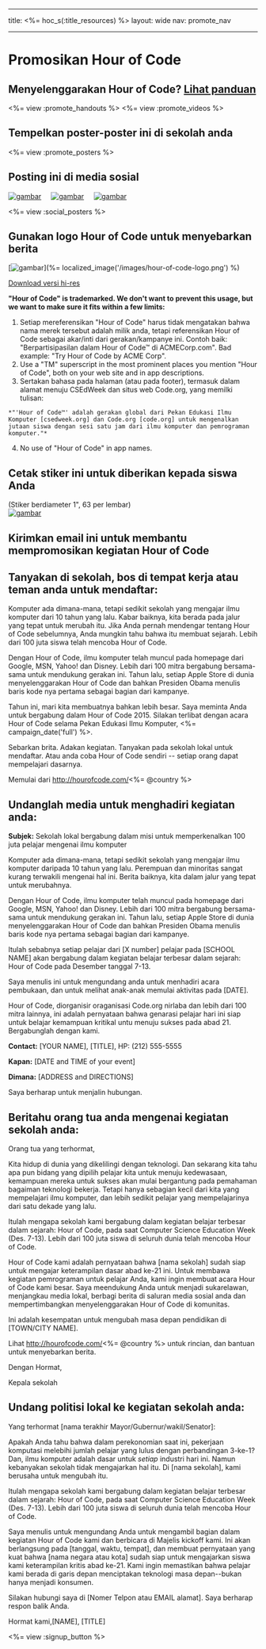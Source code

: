 * * *

title: <%= hoc_s(:title_resources) %> layout: wide nav: promote_nav

* * *

<link rel="stylesheet" type="text/css" href="/css/promote-page.css" />
</link>

# Promosikan Hour of Code

## Menyelenggarakan Hour of Code? [ Lihat panduan](<%= resolve_url('/how-to') %>)

<%= view :promote_handouts %> <%= view :promote_videos %>

<a id="posters"></a>

## Tempelkan poster-poster ini di sekolah anda

<%= view :promote_posters %>

<a id="social"></a>

## Posting ini di media sosial

[![gambar](/images/fit-250/social-1.jpg)](/images/social-1.jpg)&nbsp;&nbsp;&nbsp;&nbsp; [![gambar](/images/fit-250/social-2.jpg)](/images/social-2.jpg)&nbsp;&nbsp;&nbsp;&nbsp; [![gambar](/images/fit-250/social-3.jpg)](/images/social-3.jpg)&nbsp;&nbsp;&nbsp;&nbsp;

<%= view :social_posters %>

<a id="logo"></a>

## Gunakan logo Hour of Code untuk menyebarkan berita

[![gambar](<%= localized_image('/images/fit-200/hour-of-code-logo.png') %>)](%= localized_image('/images/hour-of-code-logo.png') %)

[Download versi hi-res](http://images.code.org/share/hour-of-code-logo.zip)

**"Hour of Code" is trademarked. We don't want to prevent this usage, but we want to make sure it fits within a few limits:**

  1. Setiap mereferensikan "Hour of Code" harus tidak mengatakan bahwa nama merek tersebut adalah milik anda, tetapi referensikan Hour of Code sebagai akar/inti dari gerakan/kampanye ini. Contoh baik: "Berpartisipasilan dalam Hour of Code™ di ACMECorp.com". Bad example: "Try Hour of Code by ACME Corp".
  2. Use a "TM" superscript in the most prominent places you mention "Hour of Code", both on your web site and in app descriptions.
  3. Sertakan bahasa pada halaman (atau pada footer), termasuk dalam alamat menuju CSEdWeek dan situs web Code.org, yang memilki tulisan:
    
    *"'Hour of Code™' adalah gerakan global dari Pekan Edukasi Ilmu Komputer [csedweek.org] dan Code.org [code.org] untuk mengenalkan jutaan siswa dengan sesi satu jam dari ilmu komputer dan pemrograman komputer."*

  4. No use of "Hour of Code" in app names.

<a id="stickers"></a>

## Cetak stiker ini untuk diberikan kepada siswa Anda

(Stiker berdiameter 1", 63 per lembar)  
[![gambar](/images/fit-250/hour-of-code-stickers.png)](/images/hour-of-code-stickers.pdf)

<a id="sample-emails"></a>

## Kirimkan email ini untuk membantu mempromosikan kegiatan Hour of Code

<a id="email"></a>

## Tanyakan di sekolah, bos di tempat kerja atau teman anda untuk mendaftar:

Komputer ada dimana-mana, tetapi sedikit sekolah yang mengajar ilmu komputer dari 10 tahun yang lalu. Kabar baiknya, kita berada pada jalur yang tepat untuk merubah itu. Jika Anda pernah mendengar tentang Hour of Code sebelumnya, Anda mungkin tahu bahwa itu membuat sejarah. Lebih dari 100 juta siswa telah mencoba Hour of Code.

Dengan Hour of Code, ilmu komputer telah muncul pada homepage dari Google, MSN, Yahoo! dan Disney. Lebih dari 100 mitra bergabung bersama-sama untuk mendukung gerakan ini. Tahun lalu, setiap Apple Store di dunia menyelenggarakan Hour of Code dan bahkan Presiden Obama menulis baris kode nya pertama sebagai bagian dari kampanye.

Tahun ini, mari kita membuatnya bahkan lebih besar. Saya meminta Anda untuk bergabung dalam Hour of Code 2015. Silakan terlibat dengan acara Hour of Code selama Pekan Edukasi Ilmu Komputer, <%= campaign_date('full') %>.

Sebarkan brita. Adakan kegiatan. Tanyakan pada sekolah lokal untuk mendaftar. Atau anda coba Hour of Code sendiri -- setiap orang dapat mempelajari dasarnya.

Memulai dari http://hourofcode.com/<%= @country %>

<a id="media-pitch"></a>

## Undanglah media untuk menghadiri kegiatan anda:

**Subjek:** Sekolah lokal bergabung dalam misi untuk memperkenalkan 100 juta pelajar mengenai ilmu komputer

Komputer ada dimana-mana, tetapi sedikit sekolah yang mengajar ilmu komputer daripada 10 tahun yang lalu. Perempuan dan minoritas sangat kurang terwakili mengenai hal ini. Berita baiknya, kita dalam jalur yang tepat untuk merubahnya.

Dengan Hour of Code, ilmu komputer telah muncul pada homepage dari Google, MSN, Yahoo! dan Disney. Lebih dari 100 mitra bergabung bersama-sama untuk mendukung gerakan ini. Tahun lalu, setiap Apple Store di dunia menyelenggarakan Hour of Code dan bahkan Presiden Obama menulis baris kode nya pertama sebagai bagian dari kampanye.

Itulah sebabnya setiap pelajar dari [X number] pelajar pada [SCHOOL NAME] akan bergabung dalam kegiatan belajar terbesar dalam sejarah: Hour of Code pada Desember tanggal 7-13.

Saya menulis ini untuk mengundang anda untuk menhadiri acara pembukaan, dan untuk melihat anak-anak memulai aktivitas pada [DATE].

Hour of Code, diorganisir oraganisasi Code.org nirlaba dan lebih dari 100 mitra lainnya, ini adalah pernyataan bahwa genarasi pelajar hari ini siap untuk belajar kemampuan kritikal untu menuju sukses pada abad 21. Bergabunglah dengan kami.

**Contact:** [YOUR NAME], [TITLE], HP: (212) 555-5555

**Kapan:** [DATE and TIME of your event]

**Dimana:** [ADDRESS and DIRECTIONS]

Saya berharap untuk menjalin hubungan.

<a id="parents"></a>

## Beritahu orang tua anda mengenai kegiatan sekolah anda:

Orang tua yang terhormat,

Kita hidup di dunia yang dikelilingi dengan teknologi. Dan sekarang kita tahu apa pun bidang yang dipilih pelajar kita untuk menuju kedewasaan, kemampuan mereka untuk sukses akan mulai bergantung pada pemahaman bagaiman teknologi bekerja. Tetapi hanya sebagian kecil dari kita yang mempelajari ilmu komputer, dan lebih sedikit pelajar yang mempelajarinya dari satu dekade yang lalu.

Itulah mengapa sekolah kami bergabung dalam kegiatan belajar terbesar dalam sejarah: Hour of Code, pada saat Computer Science Education Week (Des. 7-13). Lebih dari 100 juta siswa di seluruh dunia telah mencoba Hour of Code.

Hour of Code kami adalah pernyataan bahwa [nama sekolah] sudah siap untuk mengajar keterampilan dasar abad ke-21 ini. Untuk membawa kegiatan pemrograman untuk pelajar Anda, kami ingin membuat acara Hour of Code kami besar. Saya meendukung Anda untuk menjadi sukarelawan, menjangkau media lokal, berbagi berita di saluran media sosial anda dan mempertimbangkan menyelenggarakan Hour of Code di komunitas.

Ini adalah kesempatan untuk mengubah masa depan pendidikan di [TOWN/CITY NAME].

Lihat http://hourofcode.com/<%= @country %> untuk rincian, dan bantuan untuk menyebarkan berita.

Dengan Hormat,

Kepala sekolah

<a id="politicians"></a>

## Undang politisi lokal ke kegiatan sekolah anda:

Yang terhormat [nama terakhir Mayor/Gubernur/wakil/Senator]:

Apakah Anda tahu bahwa dalam perekonomian saat ini, pekerjaan komputasi melebihi jumlah pelajar yang lulus dengan perbandingan 3-ke-1? Dan, ilmu komputer adalah dasar untuk *setiap* industri hari ini. Namun kebanyakan sekolah tidak mengajarkan hal itu. Di [nama sekolah], kami berusaha untuk mengubah itu.

Itulah mengapa sekolah kami bergabung dalam kegiatan belajar terbesar dalam sejarah: Hour of Code, pada saat Computer Science Education Week (Des. 7-13). Lebih dari 100 juta siswa di seluruh dunia telah mencoba Hour of Code.

Saya menulis untuk mengundang Anda untuk mengambil bagian dalam kegiatan Hour of Code kami dan berbicara di Majelis kickoff kami. Ini akan berlangsung pada [tanggal, waktu, tempat], dan membuat pernyataan yang kuat bahwa [nama negara atau kota] sudah siap untuk mengajarkan siswa kami keterampilan kritis abad ke-21. Kami ingin memastikan bahwa pelajar kami berada di garis depan menciptakan teknologi masa depan--bukan hanya menjadi konsumen.

Silakan hubungi saya di [Nomer Telpon atau EMAIL alamat]. Saya berharap respon balik Anda.

Hormat kami,[NAME], [TITLE]

<%= view :signup_button %>
